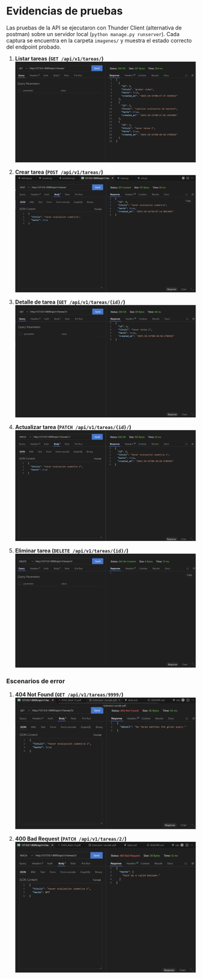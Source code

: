 # Evidencias de pruebas

Las pruebas de la API se ejecutaron con Thunder Client (alternativa de postman) sobre un servidor local (`python manage.py runserver`). Cada captura se encuentra en la carpeta `imagenes/` y muestra el estado correcto del endpoint probado.

1. **Listar tareas (`GET /api/v1/tareas/`)**  
   ![Listado de tareas](imagenes/listar_tareas.png)

2. **Crear tarea (`POST /api/v1/tareas/`)**  
   ![Creacion de tarea](imagenes/crear_tarea.png)

3. **Detalle de tarea (`GET /api/v1/tareas/{id}/`)**  
   ![Detalle de tarea](imagenes/detalle_tarea.png)

4. **Actualizar tarea (`PATCH /api/v1/tareas/{id}/`)**  
   ![Actualizacion de tarea](imagenes/actualizar_tarea.png)

5. **Eliminar tarea (`DELETE /api/v1/tareas/{id}/`)**  
   ![Eliminacion de tarea](imagenes/eliminar_tarea.png)

### Escenarios de error

1. **404 Not Found (`GET /api/v1/tareas/9999/`)**  
   ![Recurso inexistente](imagenes/404.png)  
   

2. **400 Bad Request (`PATCH /api/v1/tareas/2/`)**  
   ![Validacion de titulo vacio](imagenes/400.png)

